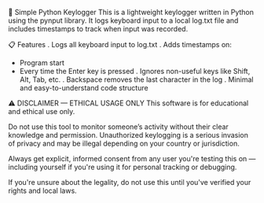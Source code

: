 🔑 Simple Python Keylogger
This is a lightweight keylogger written in Python using the pynput library. It logs keyboard input to a local log.txt file and includes timestamps to track when input was recorded.

📋 Features
. Logs all keyboard input to log.txt
. Adds timestamps on:
  - Program start
  - Every time the Enter key is pressed
. Ignores non-useful keys like Shift, Alt, Tab, etc.
. Backspace removes the last character in the log
. Minimal and easy-to-understand code structure

⚠️ DISCLAIMER — ETHICAL USAGE ONLY
This software is for educational and ethical use only.

Do not use this tool to monitor someone’s activity without their clear knowledge and permission. Unauthorized keylogging is a serious invasion of privacy and may be illegal depending on your country or jurisdiction.

Always get explicit, informed consent from any user you're testing this on — including yourself if you're using it for personal tracking or debugging.

If you're unsure about the legality, do not use this until you've verified your rights and local laws.
